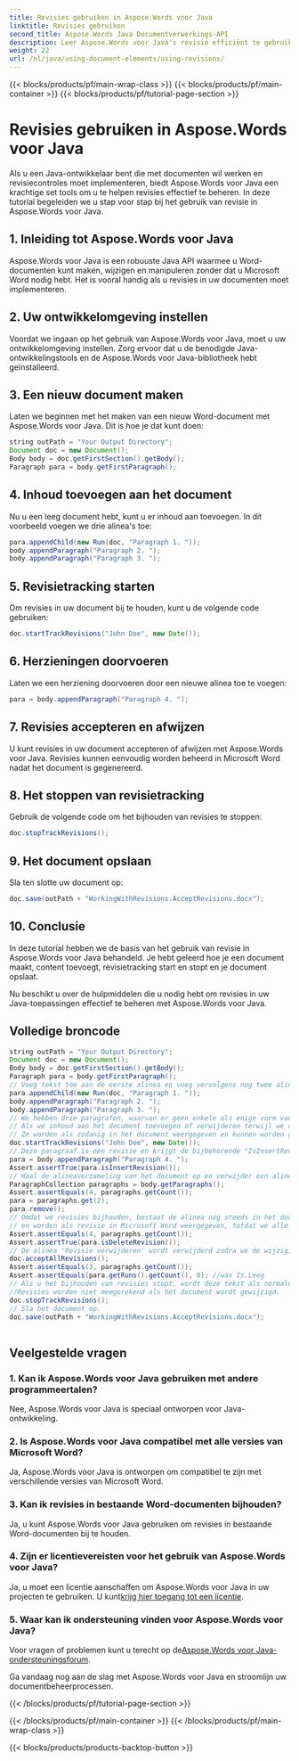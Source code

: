 ```yaml
---
title: Revisies gebruiken in Aspose.Words voor Java
linktitle: Revisies gebruiken
second_title: Aspose.Words Java Documentverwerkings-API
description: Leer Aspose.Words voor Java's revisie efficiënt te gebruiken. Stapsgewijze handleiding voor ontwikkelaars. Optimaliseer uw documentbeheer.
weight: 22
url: /nl/java/using-document-elements/using-revisions/
---
```


{{< blocks/products/pf/main-wrap-class >}}
{{< blocks/products/pf/main-container >}}
{{< blocks/products/pf/tutorial-page-section >}}

# Revisies gebruiken in Aspose.Words voor Java


Als u een Java-ontwikkelaar bent die met documenten wil werken en revisiecontroles moet implementeren, biedt Aspose.Words voor Java een krachtige set tools om u te helpen revisies effectief te beheren. In deze tutorial begeleiden we u stap voor stap bij het gebruik van revisie in Aspose.Words voor Java. 

## 1. Inleiding tot Aspose.Words voor Java

Aspose.Words voor Java is een robuuste Java API waarmee u Word-documenten kunt maken, wijzigen en manipuleren zonder dat u Microsoft Word nodig hebt. Het is vooral handig als u revisies in uw documenten moet implementeren.

## 2. Uw ontwikkelomgeving instellen

Voordat we ingaan op het gebruik van Aspose.Words voor Java, moet u uw ontwikkelomgeving instellen. Zorg ervoor dat u de benodigde Java-ontwikkelingstools en de Aspose.Words voor Java-bibliotheek hebt geïnstalleerd.

## 3. Een nieuw document maken

Laten we beginnen met het maken van een nieuw Word-document met Aspose.Words voor Java. Dit is hoe je dat kunt doen:

```java
string outPath = "Your Output Directory";
Document doc = new Document();
Body body = doc.getFirstSection().getBody();
Paragraph para = body.getFirstParagraph();
```

## 4. Inhoud toevoegen aan het document

Nu u een leeg document hebt, kunt u er inhoud aan toevoegen. In dit voorbeeld voegen we drie alinea's toe:

```java
para.appendChild(new Run(doc, "Paragraph 1. "));
body.appendParagraph("Paragraph 2. ");
body.appendParagraph("Paragraph 3. ");
```

## 5. Revisietracking starten

Om revisies in uw document bij te houden, kunt u de volgende code gebruiken:

```java
doc.startTrackRevisions("John Doe", new Date());
```

## 6. Herzieningen doorvoeren

Laten we een herziening doorvoeren door een nieuwe alinea toe te voegen:

```java
para = body.appendParagraph("Paragraph 4. ");
```

## 7. Revisies accepteren en afwijzen

U kunt revisies in uw document accepteren of afwijzen met Aspose.Words voor Java. Revisies kunnen eenvoudig worden beheerd in Microsoft Word nadat het document is gegenereerd.

## 8. Het stoppen van revisietracking

Gebruik de volgende code om het bijhouden van revisies te stoppen:

```java
doc.stopTrackRevisions();
```

## 9. Het document opslaan

Sla ten slotte uw document op:

```java
doc.save(outPath + "WorkingWithRevisions.AcceptRevisions.docx");
```

## 10. Conclusie

In deze tutorial hebben we de basis van het gebruik van revisie in Aspose.Words voor Java behandeld. Je hebt geleerd hoe je een document maakt, content toevoegt, revisietracking start en stopt en je document opslaat.

Nu beschikt u over de hulpmiddelen die u nodig hebt om revisies in uw Java-toepassingen effectief te beheren met Aspose.Words voor Java.

## Volledige broncode
```java
string outPath = "Your Output Directory";
Document doc = new Document();
Body body = doc.getFirstSection().getBody();
Paragraph para = body.getFirstParagraph();
// Voeg tekst toe aan de eerste alinea en voeg vervolgens nog twee alinea's toe.
para.appendChild(new Run(doc, "Paragraph 1. "));
body.appendParagraph("Paragraph 2. ");
body.appendParagraph("Paragraph 3. ");
// We hebben drie paragrafen, waarvan er geen enkele als enige vorm van herziening is geregistreerd
// Als we inhoud aan het document toevoegen of verwijderen terwijl we de revisies bijhouden,
// Ze worden als zodanig in het document weergegeven en kunnen worden geaccepteerd/afgewezen.
doc.startTrackRevisions("John Doe", new Date());
// Deze paragraaf is een revisie en krijgt de bijbehorende "IsInsertRevision"-vlag ingesteld.
para = body.appendParagraph("Paragraph 4. ");
Assert.assertTrue(para.isInsertRevision());
// Haal de alineaverzameling van het document op en verwijder een alinea.
ParagraphCollection paragraphs = body.getParagraphs();
Assert.assertEquals(4, paragraphs.getCount());
para = paragraphs.get(2);
para.remove();
// Omdat we revisies bijhouden, bestaat de alinea nog steeds in het document en zal de "IsDeleteRevision"-instelling hebben
// en worden als revisie in Microsoft Word weergegeven, totdat we alle revisies accepteren of afwijzen.
Assert.assertEquals(4, paragraphs.getCount());
Assert.assertTrue(para.isDeleteRevision());
// De alinea 'Revisie verwijderen' wordt verwijderd zodra we de wijzigingen accepteren.
doc.acceptAllRevisions();
Assert.assertEquals(3, paragraphs.getCount());
Assert.assertEquals(para.getRuns().getCount(), 0); //was Is.Leeg
// Als u het bijhouden van revisies stopt, wordt deze tekst als normale tekst weergegeven.
//Revisies worden niet meegerekend als het document wordt gewijzigd.
doc.stopTrackRevisions();
// Sla het document op.
doc.save(outPath + "WorkingWithRevisions.AcceptRevisions.docx");
  
```

## Veelgestelde vragen

### 1. Kan ik Aspose.Words voor Java gebruiken met andere programmeertalen?

Nee, Aspose.Words voor Java is speciaal ontworpen voor Java-ontwikkeling.

### 2. Is Aspose.Words voor Java compatibel met alle versies van Microsoft Word?

Ja, Aspose.Words voor Java is ontworpen om compatibel te zijn met verschillende versies van Microsoft Word.

### 3. Kan ik revisies in bestaande Word-documenten bijhouden?

Ja, u kunt Aspose.Words voor Java gebruiken om revisies in bestaande Word-documenten bij te houden.

### 4. Zijn er licentievereisten voor het gebruik van Aspose.Words voor Java?

 Ja, u moet een licentie aanschaffen om Aspose.Words voor Java in uw projecten te gebruiken. U kunt[krijg hier toegang tot een licentie](https://purchase.aspose.com/buy).

### 5. Waar kan ik ondersteuning vinden voor Aspose.Words voor Java?

 Voor vragen of problemen kunt u terecht op de[Aspose.Words voor Java-ondersteuningsforum](https://forum.aspose.com/).

Ga vandaag nog aan de slag met Aspose.Words voor Java en stroomlijn uw documentbeheerprocessen.

{{< /blocks/products/pf/tutorial-page-section >}}

{{< /blocks/products/pf/main-container >}}
{{< /blocks/products/pf/main-wrap-class >}}

{{< blocks/products/products-backtop-button >}}

